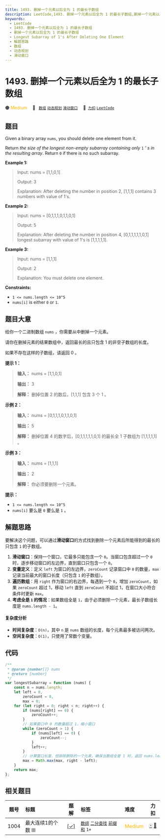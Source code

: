 ```yaml
---
title: 1493. 删掉一个元素以后全为 1 的最长子数组
description: LeetCode,1493. 删掉一个元素以后全为 1 的最长子数组,删掉一个元素以后全为 1 的最长子数组,Longest Subarray of 1's After Deleting One Element,解题思路,数组,动态规划,滑动窗口
keywords:
  - LeetCode
  - 1493. 删掉一个元素以后全为 1 的最长子数组
  - 删掉一个元素以后全为 1 的最长子数组
  - Longest Subarray of 1's After Deleting One Element
  - 解题思路
  - 数组
  - 动态规划
  - 滑动窗口
---
```


# 1493. 删掉一个元素以后全为 1 的最长子数组

🟠 <font color=#ffb800>Medium</font>&emsp; 🔖&ensp; [`数组`](/tag/array.md) [`动态规划`](/tag/dynamic-programming.md) [`滑动窗口`](/tag/sliding-window.md)&emsp; 🔗&ensp;[`力扣`](https://leetcode.cn/problems/longest-subarray-of-1s-after-deleting-one-element) [`LeetCode`](https://leetcode.com/problems/longest-subarray-of-1s-after-deleting-one-element)

## 题目

Given a binary array `nums`, you should delete one element from it.

Return _the size of the longest non-empty subarray containing only_ `1` _' s in the resulting array_. Return `0` if there is no such subarray.

**Example 1:**

> Input: nums = [1,1,0,1]
>
> Output: 3
>
> Explanation: After deleting the number in position 2, [1,1,1] contains 3 numbers with value of 1's.

**Example 2:**

> Input: nums = [0,1,1,1,0,1,1,0,1]
>
> Output: 5
>
> Explanation: After deleting the number in position 4, [0,1,1,1,1,1,0,1] longest subarray with value of 1's is [1,1,1,1,1].

**Example 3:**

> Input: nums = [1,1,1]
>
> Output: 2
>
> Explanation: You must delete one element.

**Constraints:**

- `1 <= nums.length <= 10^5`
- `nums[i]` is either `0` or `1`.

## 题目大意

给你一个二进制数组 `nums` ，你需要从中删掉一个元素。

请你在删掉元素的结果数组中，返回最长的且只包含 1 的非空子数组的长度。

如果不存在这样的子数组，请返回 0 。

**提示 1：**

> **输入：** nums = [1,1,0,1]
>
> **输出：** 3
>
> **解释：** 删掉位置 2 的数后，[1,1,1] 包含 3 个 1 。

**示例 2：**

> **输入：** nums = [0,1,1,1,0,1,1,0,1]
>
> **输出：** 5
>
> **解释：** 删掉位置 4 的数字后，[0,1,1,1,1,1,0,1] 的最长全 1 子数组为 [1,1,1,1,1] 。

**示例 3：**

> **输入：** nums = [1,1,1]
>
> **输出：** 2
>
> **解释：** 你必须要删除一个元素。

**提示：**

- `1 <= nums.length <= 10^5`
- `nums[i]` 要么是 `0` 要么是 `1` 。

## 解题思路

要解决这个问题，可以通过**滑动窗口**的方式找到删除一个元素后所能得到的最长的只包含 `1` 的子数组。

1. **滑动窗口**：保持一个窗口，它最多只能包含一个 `0`。当窗口包含超过一个 `0` 时，逐步移动窗口的左边界，直到窗口只包含一个 `0`。
2. **变量定义**：定义 `left` 为窗口的左边界，`zeroCount` 记录窗口中 `0` 的数量，`max` 记录当前最大的窗口长度（只包含 `1` 的子数组）。
3. **遍历数组**：用 `right` 作为窗口的右边界，每遇到一个 `0`，增加 `zeroCount`，如果 `zeroCount` 超过 1，移动 `left` 直到 `zeroCount` 不超过 1，在窗口大小符合条件时更新 `max`。
4. **考虑全是 `1` 的情况**：如果数组全是 `1`，由于必须删除一个元素，最长子数组长度是 `nums.length - 1`。

#### 复杂度分析

- **时间复杂度**：`O(n)`，其中 `n` 是 `nums` 数组的长度，每个元素最多被访问两次。
- **空间复杂度**：`O(1)`，只使用了常数个变量。

## 代码

```javascript
/**
 * @param {number[]} nums
 * @return {number}
 */
var longestSubarray = function (nums) {
	const n = nums.length;
	let left = 0,
		zeroCount = 0,
		max = 0;
	for (let right = 0; right < n; right++) {
		if (nums[right] == 0) {
			zeroCount++;
		}
		// 如果窗口中 0 的数量超过 1，缩小窗口
		while (zeroCount > 1) {
			if (nums[left] == 0) {
				zeroCount--;
			}
			left++;
		}
		// 计算窗口长度，但排除删除的一个元素，确保当数组全是 1 时，返回 nums.length - 1
		max = Math.max(max, right - left);
	}
	return max;
};
```

## 相关题目

<!-- prettier-ignore -->
| 题号 | 标题 | 题解 | 标签 | 难度 | 力扣 |
| :------: | :------ | :------: | :------ | :------ | :------: |
| 1004 | 最大连续1的个数 III | [[✓]](/problem/1004.md) |  [`数组`](/tag/array.md) [`二分查找`](/tag/binary-search.md) [`前缀和`](/tag/prefix-sum.md) `1+` | <font color=#ffb800>Medium</font> | [🀄️](https://leetcode.cn/problems/max-consecutive-ones-iii) [🔗](https://leetcode.com/problems/max-consecutive-ones-iii) |